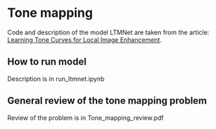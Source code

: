 # Tone mapping
Code and description of the model LTMNet are taken from the article: [Learning Tone Curves for Local Image Enhancement](https://ieeexplore.ieee.org/document/9784427).

## How to run model
Description is in run_ltmnet.ipynb

## General review of the tone mapping problem
Review of the problem is in Tone_mapping_review.pdf

